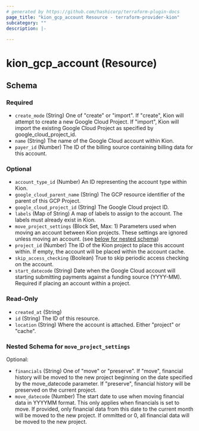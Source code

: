 ```yaml
---
# generated by https://github.com/hashicorp/terraform-plugin-docs
page_title: "kion_gcp_account Resource - terraform-provider-kion"
subcategory: ""
description: |-
  
---
```


# kion_gcp_account (Resource)





<!-- schema generated by tfplugindocs -->
## Schema

### Required

- `create_mode` (String) One of "create" or "import".  If "create", Kion will attempt to create a new Google Cloud Project.  If "import", Kion will import the existing Google Cloud Project as specified by google_cloud_project_id.
- `name` (String) The name of the Google Cloud account within Kion.
- `payer_id` (Number) The ID of the billing source containing billing data for this account.

### Optional

- `account_type_id` (Number) An ID representing the account type within Kion.
- `google_cloud_parent_name` (String) The GCP resource identifier of the parent of this GCP Project.
- `google_cloud_project_id` (String) The Google Cloud project ID.
- `labels` (Map of String) A map of labels to assign to the account. The labels must already exist in Kion.
- `move_project_settings` (Block Set, Max: 1) Parameters used when moving an account between Kion projects.  These settings are ignored unless moving an account. (see [below for nested schema](#nestedblock--move_project_settings))
- `project_id` (Number) The ID of the Kion project to place this account within.  If empty, the account will be placed within the account cache.
- `skip_access_checking` (Boolean) True to skip periodic access checking on the account.
- `start_datecode` (String) Date when the Google Cloud account will starting submitting payments against a funding source (YYYY-MM).  Required if placing an account within a project.

### Read-Only

- `created_at` (String)
- `id` (String) The ID of this resource.
- `location` (String) Where the account is attached.  Either "project" or "cache".

<a id="nestedblock--move_project_settings"></a>
### Nested Schema for `move_project_settings`

Optional:

- `financials` (String) One of "move" or "preserve".  If "move", financial history will be moved to the new project beginning on the date specified by the move_datecode parameter.  If "preserve", financial history will be preserved on the current project.
- `move_datecode` (Number) The start date to use when moving financial data in YYYYMM format.  This only applies when financials is set to move.  If provided, only financial data from this date to the current month will be moved to the new project.  If ommitted or 0, all financial data will be moved to the new project.

